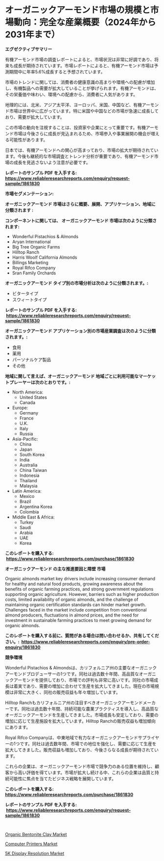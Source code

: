 <p><h1>オーガニックアーモンド市場の規模と市場動向：完全な産業概要（2024年から2031年まで）</h1></p><p><strong>エグゼクティブサマリー</strong></p>
<p><p>有機アーモンド市場の調査レポートによると、市場状況は非常に好調であり、将来も成長が期待されています。市場レポートによると、有機アーモンド市場は予測期間中に年率5.6%成長すると予想されています。</p><p>市場のトレンドに関しては、消費者の健康意識の高まりや環境への配慮が増加し、有機製品への需要が拡大していることが挙げられます。有機アーモンドは、その栄養価や味わい、環境への配慮から、消費者に人気があります。</p><p>地理的には、北米、アジア太平洋、ヨーロッパ、米国、中国など、有機アーモンド市場は世界中に広がっています。特に米国や中国などの市場が急速に成長しており、需要が拡大しています。</p><p>この市場の動向を注視することは、投資家や企業にとって重要です。有機アーモンド市場は今後さらに成長が見込まれるため、市場参入や事業展開の機会が増える可能性があります。</p><p>日本では、有機アーモンドへの関心が高まっており、市場の拡大が期待されています。今後も継続的な市場調査とトレンド分析が重要であり、有機アーモンド市場の成長を見逃さないよう注意が必要です。</p></p>
<p><strong>レポートのサンプル PDF を入手する: <a href="https://www.reliableresearchreports.com/enquiry/request-sample/1861830">https://www.reliableresearchreports.com/enquiry/request-sample/1861830</a></strong></p>
<p><strong>市場セグメンテーション:</strong></p>
<p><strong> オーガニックアーモンド 市場はさらに概要、展開、アプリケーション、地域に分類されます :</strong></p>
<p><strong>コンポーネントに関しては、 オーガニックアーモンド 市場は次のように分類されます: &nbsp;</strong></p>
<p><ul><li>Wonderful Pistachios & Almonds</li><li>Aryan International</li><li>Big Tree Organic Farms</li><li>Hilltop Ranch</li><li>Harris Woolf California Almonds</li><li>Billings Marketing</li><li>Royal Rifco Company</li><li>Sran Family Orchards</li></ul></p>
<p><strong> オーガニックアーモンド タイプ別の市場分析は次のように分類されます。:</strong></p>
<p><ul><li>ビタータイプ</li><li>スウィートタイプ</li></ul></p>
<p><strong>レポートのサンプル PDF を入手する: &nbsp;<a href="https://www.reliableresearchreports.com/enquiry/request-sample/1861830">https://www.reliableresearchreports.com/enquiry/request-sample/1861830</a></strong></p>
<p><strong> オーガニックアーモンド アプリケーション別の市場産業調査は次のように分類されます。:</strong></p>
<p><ul><li>食用</li><li>薬用</li><li>パーソナルケア製品</li><li>その他</li></ul></p>
<p><strong>地域に関して言えば、オーガニックアーモンド 地域ごとに利用可能なマーケットプレーヤーは次のとおりです。:</strong></p>
<p><ul>
    <li>
        North America:
        <ul>
            <li>United States</li>
            <li>Canada</li>
        </ul>
    </li>
    <li>
        Europe:
        <ul>
            <li>Germany</li>
            <li>France</li>
            <li>U.K.</li>
            <li>Italy</li>
            <li>Russia</li>
        </ul>
    </li>
    <li>
        Asia-Pacific:
        <ul>
            <li>China</li>
            <li>Japan</li>
            <li>South Korea</li>
            <li>India</li>
            <li>Australia</li>
            <li>China Taiwan</li>
            <li>Indonesia</li>
            <li>Thailand</li>
            <li>Malaysia</li>
        </ul>
    </li>
    <li>
        Latin America:
        <ul>
            <li>Mexico</li>
            <li>Brazil</li>
            <li>Argentina Korea</li>
            <li>Colombia</li>
        </ul>
    </li>
    <li>
        Middle East & Africa:
        <ul>
            <li>Turkey</li>
            <li>Saudi</li>
            <li>Arabia</li>
            <li>UAE</li>
            <li>Korea</li>
        </ul>
    </li>
    </ul></p>
<p><strong>このレポートを購入する: &nbsp;<a href="https://www.reliableresearchreports.com/purchase/1861830">https://www.reliableresearchreports.com/purchase/1861830</a></strong></p>
<p><strong>オーガニックアーモンド の主な推進要因と障壁 市場</strong></p>
<p><p>Organic almonds market key drivers include increasing consumer demand for healthy and natural food products, growing awareness about the benefits of organic farming practices, and strong government regulations supporting organic agriculture. However, barriers such as higher production costs, limited availability of organic almonds, and the challenge of maintaining organic certification standards can hinder market growth. Challenges faced in the market include competition from conventional almond producers, fluctuations in almond prices, and the need for investment in sustainable farming practices to meet growing demand for organic almonds.</p></p>
<p><strong>このレポートを購入する前に、質問がある場合は問い合わせるか、共有してください。:&nbsp; <a href="https://www.reliableresearchreports.com/enquiry/pre-order-enquiry/1861830">https://www.reliableresearchreports.com/enquiry/pre-order-enquiry/1861830</a></strong></p>
<p><strong>競争環境</strong></p>
<p><p>Wonderful Pistachios & Almondsは、カリフォルニア州の主要なオーガニックアーモンドプロデューサーの1つです。同社は過去数十年間、高品質なオーガニックアーモンドを提供しており、市場での評判も非常に高いです。同社の市場成長は着実であり、需要の増加に合わせて生産を拡大してきました。現在の市場規模は非常に大きく、同社の販売収益も年々増加しています。</p><p>Hilltop Ranchもカリフォルニア州の注目すべきオーガニックアーモンドメーカーです。同社は過去数十年間、持続可能な農業プラクティスを導入し、高品質なオーガニックアーモンドを生産してきました。市場成長も安定しており、需要の増加に応じて生産施設を拡大しています。Hilltop Ranchの販売収益も増加傾向にあります。</p><p>Royal Rifco Companyは、中東地域で有力なオーガニックアーモンドサプライヤーの1つです。同社は過去数年間、市場での地位を強化し、需要に応じて生産を拡大してきました。販売収益も増加しており、今後さらなる成長が期待されています。</p><p>これらの企業は、オーガニックアーモンド市場で競争力のある位置を維持し、顧客から高い評価を得ています。市場が拡大し続ける中、これらの企業は品質と持続可能性に焦点を当てたビジネス戦略を展開しています。</p></p>
<p><strong>このレポートを購入する: &nbsp; <a href="https://www.reliableresearchreports.com/purchase/1861830">https://www.reliableresearchreports.com/purchase/1861830</a></strong></p>
<p><strong>レポートのサンプル PDF を入手する: &nbsp;<a href="https://www.reliableresearchreports.com/enquiry/request-sample/1861830">https://www.reliableresearchreports.com/enquiry/request-sample/1861830</a></strong><strong></strong></p>
<p>&nbsp;</p>
<p><p><a href="https://github.com/Angelnienowdseej3e45z3p8c/Market-Research-Report-List-1/blob/main/organic-bentonite-clay-market.md">Organic Bentonite Clay Market</a></p><p><a href="https://view.publitas.com/reportprime-1/computer-printers-market-insights-market-players-and-forecast-till-2030/">Computer Printers Market</a></p><p><a href="https://view.publitas.com/reportprime-1/5k-display-resolution-market-size-and-growth-market-segmentation-regional-and-country-breakdowns-and-market-trends-for-period-from-2023-2030/">5K Display Resolution Market</a></p></p>